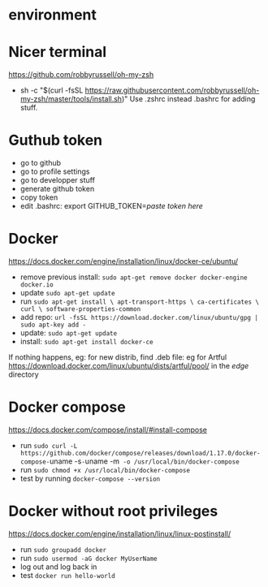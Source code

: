 # environment

# Nicer terminal
https://github.com/robbyrussell/oh-my-zsh
- sh -c "$(curl -fsSL https://raw.githubusercontent.com/robbyrussell/oh-my-zsh/master/tools/install.sh)"
Use .zshrc instead .bashrc for adding stuff.

# Guthub token
- go to github
- go to profile settings
- go to developper stuff
- generate github token
- copy token
- edit .bashrc: export GITHUB_TOKEN=*paste token here*

# Docker
https://docs.docker.com/engine/installation/linux/docker-ce/ubuntu/
- remove previous install: `sudo apt-get remove docker docker-engine docker.io`
- update `sudo apt-get update`
- run `sudo apt-get install \
    apt-transport-https \
    ca-certificates \
    curl \
    software-properties-common`
- add repo: `url -fsSL https://download.docker.com/linux/ubuntu/gpg | sudo apt-key add -`
- update: `sudo apt-get update`
- install: `sudo apt-get install docker-ce`

If nothing happens, eg: for new distrib, find .deb file: eg for Artful https://download.docker.com/linux/ubuntu/dists/artful/pool/ in the *edge* directory

# Docker compose
https://docs.docker.com/compose/install/#install-compose
- run `sudo curl -L https://github.com/docker/compose/releases/download/1.17.0/docker-compose-`uname -s`-`uname -m` -o /usr/local/bin/docker-compose`
- run `sudo chmod +x /usr/local/bin/docker-compose`
- test by running `docker-compose --version`

# Docker without root privileges
https://docs.docker.com/engine/installation/linux/linux-postinstall/
- run `sudo groupadd docker`
- run `sudo usermod -aG docker MyUserName`
- log out and log back in
- test `docker run hello-world`



